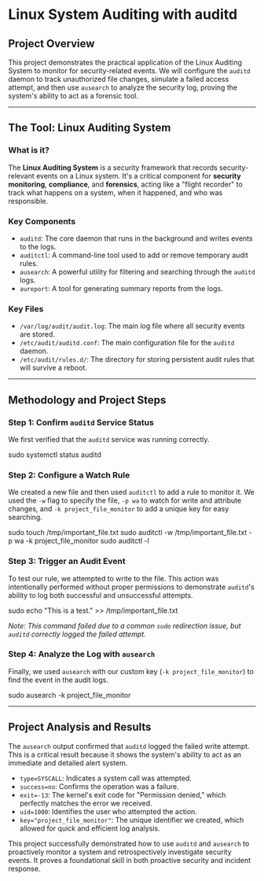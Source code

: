 # Linux System Auditing with auditd

## Project Overview
This project demonstrates the practical application of the Linux Auditing System to monitor for security-related events. We will configure the `auditd` daemon to track unauthorized file changes, simulate a failed access attempt, and then use `ausearch` to analyze the security log, proving the system's ability to act as a forensic tool.

***

## The Tool: Linux Auditing System

### What is it?
The **Linux Auditing System** is a security framework that records security-relevant events on a Linux system. It's a critical component for **security monitoring**, **compliance**, and **forensics**, acting like a "flight recorder" to track what happens on a system, when it happened, and who was responsible.

### Key Components
* `auditd`: The core daemon that runs in the background and writes events to the logs.
* `auditctl`: A command-line tool used to add or remove temporary audit rules.
* `ausearch`: A powerful utility for filtering and searching through the `auditd` logs.
* `aureport`: A tool for generating summary reports from the logs.

### Key Files
* `/var/log/audit/audit.log`: The main log file where all security events are stored.
* `/etc/audit/auditd.conf`: The main configuration file for the `auditd` daemon.
* `/etc/audit/rules.d/`: The directory for storing persistent audit rules that will survive a reboot.

***

## Methodology and Project Steps

### Step 1: Confirm `auditd` Service Status
We first verified that the `auditd` service was running correctly.

   sudo systemctl status auditd

### Step 2: Configure a Watch Rule
We created a new file and then used `auditctl` to add a rule to monitor it. We used the `-w` flag to specify the file, `-p wa` to watch for write and attribute changes, and `-k project_file_monitor` to add a unique key for easy searching.

   sudo touch /tmp/important_file.txt
   sudo auditctl -w /tmp/important_file.txt -p wa -k project_file_monitor
   sudo auditctl -l

### Step 3: Trigger an Audit Event
To test our rule, we attempted to write to the file. This action was intentionally performed without proper permissions to demonstrate `auditd`'s ability to log both successful and unsuccessful attempts.

   sudo echo "This is a test." >> /tmp/important_file.txt

*Note: This command failed due to a common `sudo` redirection issue, but `auditd` correctly logged the failed attempt.*

### Step 4: Analyze the Log with `ausearch`
Finally, we used `ausearch` with our custom key (`-k project_file_monitor`) to find the event in the audit logs.

   sudo ausearch -k project_file_monitor

***

## Project Analysis and Results
The `ausearch` output confirmed that `auditd` logged the failed write attempt. This is a critical result because it shows the system's ability to act as an immediate and detailed alert system.
* `type=SYSCALL`: Indicates a system call was attempted.
* `success=no`: Confirms the operation was a failure.
* `exit=-13`: The kernel's exit code for "Permission denied," which perfectly matches the error we received.
* `uid=1000`: Identifies the user who attempted the action.
* `key="project_file_monitor"`: The unique identifier we created, which allowed for quick and efficient log analysis.

This project successfully demonstrated how to use `auditd` and `ausearch` to proactively monitor a system and retrospectively investigate security events. It proves a foundational skill in both proactive security and incident response.